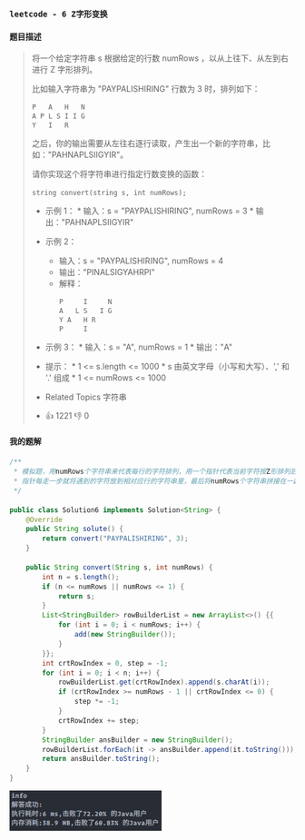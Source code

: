 ### `leetcode - 6 Z字形变换`

#### 题目描述

> 将一个给定字符串 s 根据给定的行数 numRows ，以从上往下、从左到右进行 Z 字形排列。
>
>  比如输入字符串为 "PAYPALISHIRING" 行数为 3 时，排列如下：
>
> ```
> P   A   H   N
> A P L S I I G
> Y   I   R
> ```
>
>  之后，你的输出需要从左往右逐行读取，产生出一个新的字符串，比如："PAHNAPLSIIGYIR"。
>
>  请你实现这个将字符串进行指定行数变换的函数：
>
> `string convert(string s, int numRows);`
>
> 
>
> *    示例 1：
>     *   输入：s = "PAYPALISHIRING", numRows = 3
>     *   输出："PAHNAPLSIIGYIR"
>
> *   示例 2：
>     *   输入：s = "PAYPALISHIRING", numRows = 4
>     *   输出："PINALSIGYAHRPI"
>     *   解释：
>         ```
>         P     I     N
>         A   L S   I G
>         Y A   H R
>         P     I
>         ```
>
> *    示例 3：
>     *   输入：s = "A", numRows = 1
>     *   输出："A"
>
> 
>
> *    提示：
>     *    1 <= s.length <= 1000
>     *    s 由英文字母（小写和大写）、',' 和 '.' 组成
>     *    1 <= numRows <= 1000
>
> *    Related Topics 字符串
> *    👍 1221 👎 0

#### 我的题解

```java
/**
 * 模拟题，用numRows个字符串来代表每行的字符排列，用一个指针代表当前字符按Z形排列后所在的行
 * 指针每走一步就将遇到的字符放到相对应行的字符串里，最后将numRows个字符串拼接在一起即可
 */

public class Solution6 implements Solution<String> {
    @Override
    public String solute() {
        return convert("PAYPALISHIRING", 3);
    }

    public String convert(String s, int numRows) {
        int n = s.length();
        if (n <= numRows || numRows <= 1) {
            return s;
        }
        List<StringBuilder> rowBuilderList = new ArrayList<>() {{
            for (int i = 0; i < numRows; i++) {
                add(new StringBuilder());
            }
        }};
        int crtRowIndex = 0, step = -1;
        for (int i = 0; i < n; i++) {
            rowBuilderList.get(crtRowIndex).append(s.charAt(i));
            if (crtRowIndex >= numRows - 1 || crtRowIndex <= 0) {
                step *= -1;
            }
            crtRowIndex += step;
        }
        StringBuilder ansBuilder = new StringBuilder();
        rowBuilderList.forEach(it -> ansBuilder.append(it.toString()));
        return ansBuilder.toString();
    }
}
```

![image-20210729152814300](6_Z字形变换.assets/image-20210729152814300.png)